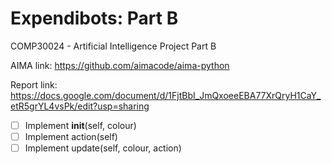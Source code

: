 # Expendibots: Part B
COMP30024 - Artificial Intelligence
Project Part B

AIMA link: https://github.com/aimacode/aima-python

Report link: https://docs.google.com/document/d/1FjtBbI_JmQxoeeEBA77XrQryH1CaY_etR5grYL4vsPk/edit?usp=sharing

- [ ] Implement __init__(self, colour)
- [ ] Implement action(self)
- [ ] Implement update(self, colour, action)
